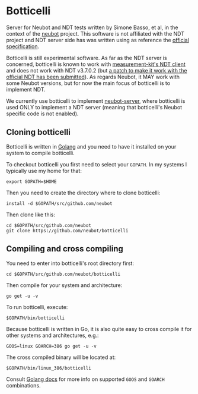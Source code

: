 # Botticelli

Server for Neubot and NDT tests written by Simone Basso, et al, in
the context of the [neubot](https://github.com/neubot) project.
This software is not affiliated with the NDT project and NDT server
side has was written using as reference the [official
specification](https://github.com/ndt-project/ndt/wiki/NDTProtocol).

Botticelli is still experimental software. As far as the NDT server
is concerned, botticelli is known to work with [measurement-kit's
NDT client](https://github.com/measurement-kit/measurement-kit) and
does not work with NDT v3.7.0.2 (but [a patch to make it work with
the official NDT has been
submitted](https://github.com/ndt-project/ndt/pull/216)). As regards
Neubot, it MAY work with some Neubot versions, but for now the main
focus of botticelli is to implement NDT.

We currently use botticelli to implement
[neubot-server](https://github.com/neubot/neubot-server), where
botticelli is used ONLY to implement a NDT server (meaning
that botticelli's Neubot specific code is not enabled).

## Cloning botticelli

Botticelli is written in [Golang](https://golang.org/) and you need to
have it installed on your system to compile botticelli.

To checkout botticelli you first need to select your `GOPATH`. In my
systems I typically use my home for that:

    export GOPATH=$HOME

Then you need to create the directory where to clone botticelli:

    install -d $GOPATH/src/github.com/neubot

Then clone like this:

    cd $GOPATH/src/github.com/neubot
    git clone https://github.com/neubot/botticelli

## Compiling and cross compiling

You need to enter into botticelli's root directory first:

    cd $GOPATH/src/github.com/neubot/botticelli

Then compile for your system and architecture:

    go get -u -v

To run botticelli, execute:

    $GOPATH/bin/botticelli

Because botticelli is written in Go, it is also quite easy to cross
compile it for other systems and architectures, e.g.:

    GOOS=linux GOARCH=386 go get -u -v

The cross compiled binary will be located at:

    $GOPATH/bin/linux_386/botticelli

Consult [Golang docs](
https://golang.org/doc/install/source#environment<Paste>) for more
info on supported `GOOS` and `GOARCH` combinations.
